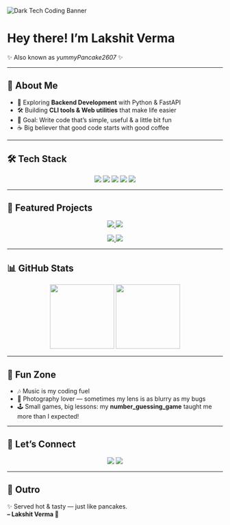 <!-- Banner Image -->
![Dark Tech Coding Banner](https://images.unsplash.com/photo-1518770660439-4636190af475?ixlib=rb-4.0.3&auto=format&fit=crop&w=1920&q=80)

# Hey there! I’m **Lakshit Verma**  
✨ Also known as *yummyPancake2607* ✨  

---

## 🧭 About Me

- 🌱 Exploring **Backend Development** with Python & FastAPI  
- 🛠 Building **CLI tools & Web utilities** that make life easier  
- 🎯 Goal: Write code that’s simple, useful & a little bit fun  
- ☕ Big believer that good code starts with good coffee  

---

## 🛠 Tech Stack

<p align="center">
<img src="https://img.shields.io/badge/Python-3776AB?style=for-the-badge&logo=python&logoColor=white"/>  
<img src="https://img.shields.io/badge/FastAPI-009688?style=for-the-badge&logo=fastapi&logoColor=white"/>  
<img src="https://img.shields.io/badge/Git-F05032?style=for-the-badge&logo=git&logoColor=white"/>  
<img src="https://img.shields.io/badge/GitHub-181717?style=for-the-badge&logo=github&logoColor=white"/>  
<img src="https://img.shields.io/badge/C++-00599C?style=for-the-badge&logo=cplusplus&logoColor=white"/>  
</p>

---

## 🚀 Featured Projects

<p align="center">
<a href="https://github.com/yummyPancake2607/todo_cli">
  <img src="https://github-readme-stats.vercel.app/api/pin/?username=yummyPancake2607&repo=todo_cli&theme=tokyonight" />
</a>
<a href="https://github.com/yummyPancake2607/expense_tracker">
  <img src="https://github-readme-stats.vercel.app/api/pin/?username=yummyPancake2607&repo=expense_tracker&theme=tokyonight" />
</a>
</p>

<p align="center">
<a href="https://github.com/yummyPancake2607/github_cli">
  <img src="https://github-readme-stats.vercel.app/api/pin/?username=yummyPancake2607&repo=github_cli&theme=tokyonight" />
</a>
<a href="https://github.com/yummyPancake2607/web_expense_tracker">
  <img src="https://github-readme-stats.vercel.app/api/pin/?username=yummyPancake2607&repo=web_expense_tracker&theme=tokyonight" />
</a>
</p>

---

## 📊 GitHub Stats

<p align="center">
<img src="https://github-readme-stats.vercel.app/api?username=yummyPancake2607&show_icons=true&theme=tokyonight" height="150"/>
<img src="https://github-readme-streak-stats.herokuapp.com/?user=yummyPancake2607&theme=tokyonight" height="150"/>
</p>

---

## 🌈 Fun Zone

- 🎶 Music is my coding fuel  
- 📸 Photography lover — sometimes my lens is as blurry as my bugs  
- 🕹 Small games, big lessons: my **number_guessing_game** taught me more than I expected!  

---

## 💬 Let’s Connect

<p align="center">
<a href="https://www.linkedin.com/in/lakshit-verma-933a56379/"><img src="https://img.shields.io/badge/LinkedIn-0077B5?style=for-the-badge&logo=linkedin&logoColor=white"/></a>
<a href="https://www.instagram.com/lakshit_verma_10/"><img src="https://img.shields.io/badge/Instagram-E4405F?style=for-the-badge&logo=instagram&logoColor=white"/></a>
</p>

---

## 🥞 Outro

✨ Served hot & tasty — just like pancakes.  
**– Lakshit Verma 🥞**
